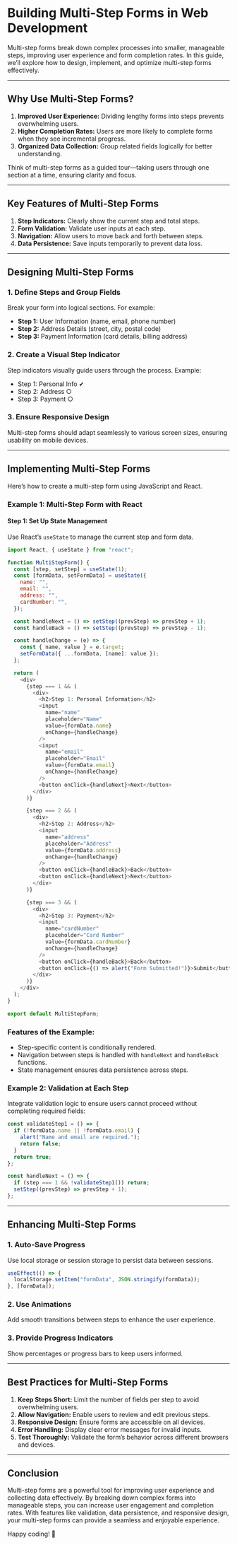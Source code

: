 # Building Multi-Step Forms in Web Development

Multi-step forms break down complex processes into smaller, manageable steps, improving user experience and form completion rates. In this guide, we’ll explore how to design, implement, and optimize multi-step forms effectively.

---

## Why Use Multi-Step Forms?

1. **Improved User Experience:** Dividing lengthy forms into steps prevents overwhelming users.
2. **Higher Completion Rates:** Users are more likely to complete forms when they see incremental progress.
3. **Organized Data Collection:** Group related fields logically for better understanding.

Think of multi-step forms as a guided tour—taking users through one section at a time, ensuring clarity and focus.

---

## Key Features of Multi-Step Forms

1. **Step Indicators:** Clearly show the current step and total steps.
2. **Form Validation:** Validate user inputs at each step.
3. **Navigation:** Allow users to move back and forth between steps.
4. **Data Persistence:** Save inputs temporarily to prevent data loss.

---

## Designing Multi-Step Forms

### 1. Define Steps and Group Fields

Break your form into logical sections. For example:

- **Step 1:** User Information (name, email, phone number)
- **Step 2:** Address Details (street, city, postal code)
- **Step 3:** Payment Information (card details, billing address)

### 2. Create a Visual Step Indicator

Step indicators visually guide users through the process. Example:

- Step 1: Personal Info ✔
- Step 2: Address ○
- Step 3: Payment ○

### 3. Ensure Responsive Design

Multi-step forms should adapt seamlessly to various screen sizes, ensuring usability on mobile devices.

---

## Implementing Multi-Step Forms

Here’s how to create a multi-step form using JavaScript and React.

### Example 1: Multi-Step Form with React

#### Step 1: Set Up State Management

Use React’s `useState` to manage the current step and form data.

```javascript
import React, { useState } from "react";

function MultiStepForm() {
  const [step, setStep] = useState(1);
  const [formData, setFormData] = useState({
    name: "",
    email: "",
    address: "",
    cardNumber: "",
  });

  const handleNext = () => setStep((prevStep) => prevStep + 1);
  const handleBack = () => setStep((prevStep) => prevStep - 1);

  const handleChange = (e) => {
    const { name, value } = e.target;
    setFormData({ ...formData, [name]: value });
  };

  return (
    <div>
      {step === 1 && (
        <div>
          <h2>Step 1: Personal Information</h2>
          <input
            name="name"
            placeholder="Name"
            value={formData.name}
            onChange={handleChange}
          />
          <input
            name="email"
            placeholder="Email"
            value={formData.email}
            onChange={handleChange}
          />
          <button onClick={handleNext}>Next</button>
        </div>
      )}

      {step === 2 && (
        <div>
          <h2>Step 2: Address</h2>
          <input
            name="address"
            placeholder="Address"
            value={formData.address}
            onChange={handleChange}
          />
          <button onClick={handleBack}>Back</button>
          <button onClick={handleNext}>Next</button>
        </div>
      )}

      {step === 3 && (
        <div>
          <h2>Step 3: Payment</h2>
          <input
            name="cardNumber"
            placeholder="Card Number"
            value={formData.cardNumber}
            onChange={handleChange}
          />
          <button onClick={handleBack}>Back</button>
          <button onClick={() => alert("Form Submitted!")}>Submit</button>
        </div>
      )}
    </div>
  );
}

export default MultiStepForm;
```

### Features of the Example:

- Step-specific content is conditionally rendered.
- Navigation between steps is handled with `handleNext` and `handleBack` functions.
- State management ensures data persistence across steps.

### Example 2: Validation at Each Step

Integrate validation logic to ensure users cannot proceed without completing required fields:

```javascript
const validateStep1 = () => {
  if (!formData.name || !formData.email) {
    alert("Name and email are required.");
    return false;
  }
  return true;
};

const handleNext = () => {
  if (step === 1 && !validateStep1()) return;
  setStep((prevStep) => prevStep + 1);
};
```

---

## Enhancing Multi-Step Forms

### 1. Auto-Save Progress

Use local storage or session storage to persist data between sessions.

```javascript
useEffect(() => {
  localStorage.setItem("formData", JSON.stringify(formData));
}, [formData]);
```

### 2. Use Animations

Add smooth transitions between steps to enhance the user experience.

### 3. Provide Progress Indicators

Show percentages or progress bars to keep users informed.

---

## Best Practices for Multi-Step Forms

1. **Keep Steps Short:** Limit the number of fields per step to avoid overwhelming users.
2. **Allow Navigation:** Enable users to review and edit previous steps.
3. **Responsive Design:** Ensure forms are accessible on all devices.
4. **Error Handling:** Display clear error messages for invalid inputs.
5. **Test Thoroughly:** Validate the form’s behavior across different browsers and devices.

---

## Conclusion

Multi-step forms are a powerful tool for improving user experience and collecting data effectively. By breaking down complex forms into manageable steps, you can increase user engagement and completion rates. With features like validation, data persistence, and responsive design, your multi-step forms can provide a seamless and enjoyable experience.

Happy coding! 🚀
